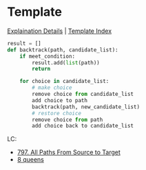 # Template

[Explaination Details](./summary.md) | [Template Index](../template_list.md)

```python
result = []
def backtrack(path, candidate_list):
    if meet_condition:
        result.add(list(path))
        return

    for choice in candidate_list:
        # make choice
        remove choice from candidate_list
        add choice to path
        backtrack(path, new_candidate_list)
        # restore choice
        remove choice from path
        add choice back to candidate_list
```

LC:
* [797. All Paths From Source to Target](../../leetcode/797-all-paths-from-source-to-target/solution-backtrack.py)
* [8 queens]()